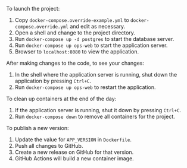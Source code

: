 To launch the project:

1. Copy `docker-compose.override-example.yml` to `docker-compose.override.yml` and edit as necessary.
2. Open a shell and change to the project directory.
3. Run `docker-compose up -d postgres` to start the database server.
4. Run `docker-compose up ops-web` to start the application server.
5. Browser to `localhost:8080` to view the application.

After making changes to the code, to see your changes:

1. In the shell where the application server is running, shut down the application by pressing `Ctrl+C`.
2. Run `docker-compose up ops-web` to restart the application.

To clean up containers at the end of the day:

1. If the application server is running, shut it down by pressing `Ctrl+C`.
2. Run `docker-compose down` to remove all containers for the project.

To publish a new version:

1. Update the value for `APP_VERSION` in `Dockerfile`.
2. Push all changes to GitHub.
3. Create a new release on GitHub for that version.
4. GitHub Actions will build a new container image.
